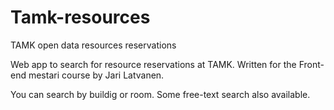 # Tamk-resources
TAMK open data resources reservations

Web app to search for resource reservations at TAMK.
Written for the Front-end mestari course by Jari Latvanen.

You can search by buildig or room. Some free-text search also available.

